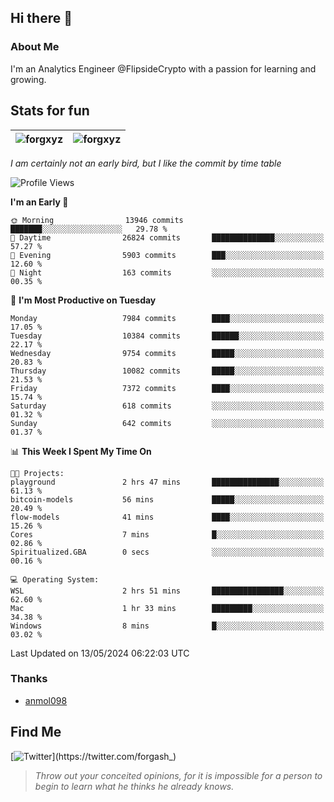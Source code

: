 ## Hi there 👋

### About Me

I'm an Analytics Engineer @FlipsideCrypto with a passion for learning and growing.
  
## Stats for fun

| <img align="center" src="https://github-readme-streak-stats.herokuapp.com/?user=forgxyz&theme=tokyonight" alt="forgxyz" /> | <img align="center" src="https://github-readme-stats.vercel.app/api?username=forgxyz&theme=tokyonight&show_icons=true" alt="forgxyz" /> |
| ------------- |------------- |

*I am certainly not an early bird, but I like the commit by time table*  

<!--START_SECTION:waka-->
![Profile Views](http://img.shields.io/badge/Profile%20Views-0-blue)

**I'm an Early 🐤** 

```text
🌞 Morning                13946 commits       ███████░░░░░░░░░░░░░░░░░░   29.78 % 
🌆 Daytime                26824 commits       ██████████████░░░░░░░░░░░   57.27 % 
🌃 Evening                5903 commits        ███░░░░░░░░░░░░░░░░░░░░░░   12.60 % 
🌙 Night                  163 commits         ░░░░░░░░░░░░░░░░░░░░░░░░░   00.35 % 
```
📅 **I'm Most Productive on Tuesday** 

```text
Monday                   7984 commits        ████░░░░░░░░░░░░░░░░░░░░░   17.05 % 
Tuesday                  10384 commits       ██████░░░░░░░░░░░░░░░░░░░   22.17 % 
Wednesday                9754 commits        █████░░░░░░░░░░░░░░░░░░░░   20.83 % 
Thursday                 10082 commits       █████░░░░░░░░░░░░░░░░░░░░   21.53 % 
Friday                   7372 commits        ████░░░░░░░░░░░░░░░░░░░░░   15.74 % 
Saturday                 618 commits         ░░░░░░░░░░░░░░░░░░░░░░░░░   01.32 % 
Sunday                   642 commits         ░░░░░░░░░░░░░░░░░░░░░░░░░   01.37 % 
```


📊 **This Week I Spent My Time On** 

```text
🐱‍💻 Projects: 
playground               2 hrs 47 mins       ███████████████░░░░░░░░░░   61.13 % 
bitcoin-models           56 mins             █████░░░░░░░░░░░░░░░░░░░░   20.49 % 
flow-models              41 mins             ████░░░░░░░░░░░░░░░░░░░░░   15.26 % 
Cores                    7 mins              █░░░░░░░░░░░░░░░░░░░░░░░░   02.86 % 
Spiritualized.GBA        0 secs              ░░░░░░░░░░░░░░░░░░░░░░░░░   00.16 % 

💻 Operating System: 
WSL                      2 hrs 51 mins       ████████████████░░░░░░░░░   62.60 % 
Mac                      1 hr 33 mins        █████████░░░░░░░░░░░░░░░░   34.38 % 
Windows                  8 mins              █░░░░░░░░░░░░░░░░░░░░░░░░   03.02 % 
```


 Last Updated on 13/05/2024 06:22:03 UTC
<!--END_SECTION:waka-->

### Thanks
 - [anmol098](https://github.com/anmol098/waka-readme-stats/)
  
## Find Me
[![Twitter](https://img.shields.io/twitter/url/https/twitter.com/forgash_.svg?style=social&label=Follow%20%40forgash_)](https://twitter.com/forgash_)


> *Throw out your conceited opinions, for it is impossible for a person to begin to learn what he thinks he already knows.* 
